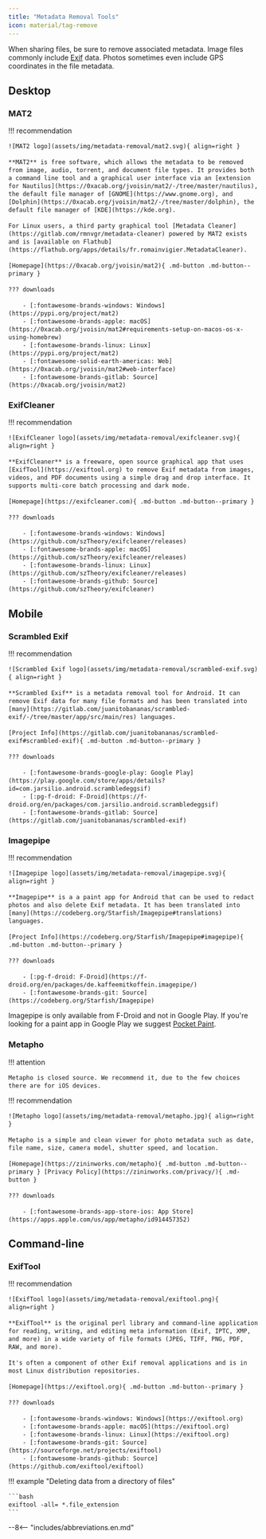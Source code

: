 ```yaml
---
title: "Metadata Removal Tools"
icon: material/tag-remove
---
```

When sharing files, be sure to remove associated metadata. Image files commonly include [Exif](https://en.wikipedia.org/wiki/Exif) data. Photos sometimes even include GPS coordinates in the file metadata.

## Desktop

### MAT2

!!! recommendation

    ![MAT2 logo](assets/img/metadata-removal/mat2.svg){ align=right }

    **MAT2** is free software, which allows the metadata to be removed from image, audio, torrent, and document file types. It provides both a command line tool and a graphical user interface via an [extension for Nautilus](https://0xacab.org/jvoisin/mat2/-/tree/master/nautilus), the default file manager of [GNOME](https://www.gnome.org), and [Dolphin](https://0xacab.org/jvoisin/mat2/-/tree/master/dolphin), the default file manager of [KDE](https://kde.org).

    For Linux users, a third party graphical tool [Metadata Cleaner](https://gitlab.com/rmnvgr/metadata-cleaner) powered by MAT2 exists and is [available on Flathub](https://flathub.org/apps/details/fr.romainvigier.MetadataCleaner).

    [Homepage](https://0xacab.org/jvoisin/mat2){ .md-button .md-button--primary }

    ??? downloads

        - [:fontawesome-brands-windows: Windows](https://pypi.org/project/mat2)
        - [:fontawesome-brands-apple: macOS](https://0xacab.org/jvoisin/mat2#requirements-setup-on-macos-os-x-using-homebrew)
        - [:fontawesome-brands-linux: Linux](https://pypi.org/project/mat2)
        - [:fontawesome-solid-earth-americas: Web](https://0xacab.org/jvoisin/mat2#web-interface)
        - [:fontawesome-brands-gitlab: Source](https://0xacab.org/jvoisin/mat2)

### ExifCleaner

!!! recommendation

    ![ExifCleaner logo](assets/img/metadata-removal/exifcleaner.svg){ align=right }

    **ExifCleaner** is a freeware, open source graphical app that uses [ExifTool](https://exiftool.org) to remove Exif metadata from images, videos, and PDF documents using a simple drag and drop interface. It supports multi-core batch processing and dark mode.

    [Homepage](https://exifcleaner.com){ .md-button .md-button--primary }

    ??? downloads

        - [:fontawesome-brands-windows: Windows](https://github.com/szTheory/exifcleaner/releases)
        - [:fontawesome-brands-apple: macOS](https://github.com/szTheory/exifcleaner/releases)
        - [:fontawesome-brands-linux: Linux](https://github.com/szTheory/exifcleaner/releases)
        - [:fontawesome-brands-github: Source](https://github.com/szTheory/exifcleaner)

## Mobile

### Scrambled Exif

!!! recommendation

    ![Scrambled Exif logo](assets/img/metadata-removal/scrambled-exif.svg){ align=right }

    **Scrambled Exif** is a metadata removal tool for Android. It can remove Exif data for many file formats and has been translated into [many](https://gitlab.com/juanitobananas/scrambled-exif/-/tree/master/app/src/main/res) languages.

    [Project Info](https://gitlab.com/juanitobananas/scrambled-exif#scrambled-exif){ .md-button .md-button--primary }

    ??? downloads

        - [:fontawesome-brands-google-play: Google Play](https://play.google.com/store/apps/details?id=com.jarsilio.android.scrambledeggsif)
        - [:pg-f-droid: F-Droid](https://f-droid.org/en/packages/com.jarsilio.android.scrambledeggsif)
        - [:fontawesome-brands-gitlab: Source](https://gitlab.com/juanitobananas/scrambled-exif)

### Imagepipe

!!! recommendation

    ![Imagepipe logo](assets/img/metadata-removal/imagepipe.svg){ align=right }

    **Imagepipe** is a a paint app for Android that can be used to redact photos and also delete Exif metadata. It has been translated into [many](https://codeberg.org/Starfish/Imagepipe#translations) languages.

    [Project Info](https://codeberg.org/Starfish/Imagepipe#imagepipe){ .md-button .md-button--primary }

    ??? downloads

        - [:pg-f-droid: F-Droid](https://f-droid.org/en/packages/de.kaffeemitkoffein.imagepipe/)
        - [:fontawesome-brands-git: Source](https://codeberg.org/Starfish/Imagepipe)

Imagepipe is only available from F-Droid and not in Google Play. If you're looking for a paint app in Google Play we suggest [Pocket Paint](https://play.google.com/store/apps/details?id=org.catrobat.paintroid).

### Metapho

!!! attention

    Metapho is closed source. We recommend it, due to the few choices there are for iOS devices.

!!! recommendation

    ![Metapho logo](assets/img/metadata-removal/metapho.jpg){ align=right }

    Metapho is a simple and clean viewer for photo metadata such as date, file name, size, camera model, shutter speed, and location.

    [Homepage](https://zininworks.com/metapho){ .md-button .md-button--primary } [Privacy Policy](https://zininworks.com/privacy/){ .md-button }

    ??? downloads

        - [:fontawesome-brands-app-store-ios: App Store](https://apps.apple.com/us/app/metapho/id914457352)

## Command-line

### ExifTool

!!! recommendation

    ![ExifTool logo](assets/img/metadata-removal/exiftool.png){ align=right }

    **ExifTool** is the original perl library and command-line application for reading, writing, and editing meta information (Exif, IPTC, XMP, and more) in a wide variety of file formats (JPEG, TIFF, PNG, PDF, RAW, and more).

    It's often a component of other Exif removal applications and is in most Linux distribution repositories.

    [Homepage](https://exiftool.org){ .md-button .md-button--primary }

    ??? downloads

        - [:fontawesome-brands-windows: Windows](https://exiftool.org)
        - [:fontawesome-brands-apple: macOS](https://exiftool.org)
        - [:fontawesome-brands-linux: Linux](https://exiftool.org)
        - [:fontawesome-brands-git: Source](https://sourceforge.net/projects/exiftool)
        - [:fontawesome-brands-github: Source](https://github.com/exiftool/exiftool)


!!! example "Deleting data from a directory of files"

    ```bash
    exiftool -all= *.file_extension
    ```

--8<-- "includes/abbreviations.en.md"
